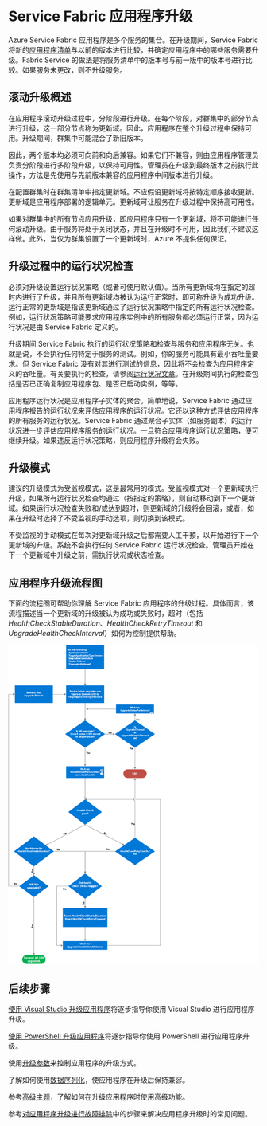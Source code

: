 <properties
   pageTitle="Service Fabric 应用程序升级 | Azure"
   description="本文介绍如何升级 Service Fabric 应用程序，包括选择升级模式和执行运行状况检查。"
   services="service-fabric"
   documentationCenter=".net"
   authors="mani-ramaswamy"
   manager="samgeo"
   editor=""/>

<tags
    ms.service="service-fabric"
    ms.date="05/18/2016"
    wacn.date="07/04/2016"/>


# Service Fabric 应用程序升级

Azure Service Fabric 应用程序是多个服务的集合。在升级期间，Service Fabric 将新的[应用程序清单](/documentation/articles/service-fabric-application-model#describe-an-application)与以前的版本进行比较，并确定应用程序中的哪些服务需要升级。Fabric Service 的做法是将服务清单中的版本号与前一版中的版本号进行比较。如果服务未更改，则不升级服务。

## 滚动升级概述

在应用程序滚动升级过程中，分阶段进行升级。在每个阶段，对群集中的部分节点进行升级，这一部分节点称为更新域。因此，应用程序在整个升级过程中保持可用。升级期间，群集中可能混合了新旧版本。

因此，两个版本均必须可向前和向后兼容。如果它们不兼容，则由应用程序管理员负责分阶段进行多阶段升级，以保持可用性。管理员在升级到最终版本之前执行此操作，方法是先使用与先前版本兼容的应用程序中间版本进行升级。

在配置群集时在群集清单中指定更新域。不应假设更新域将按特定顺序接收更新。更新域是应用程序部署的逻辑单元。更新域可让服务在升级过程中保持高可用性。

如果对群集中的所有节点应用升级，即应用程序只有一个更新域，将不可能进行任何滚动升级。由于服务将处于关闭状态，并且在升级时不可用，因此我们不建议这样做。此外，当仅为群集设置了一个更新域时，Azure 不提供任何保证。

## 升级过程中的运行状况检查

必须对升级设置运行状况策略（或者可使用默认值）。当所有更新域均在指定的超时内进行了升级，并且所有更新域均被认为运行正常时，即可称升级为成功升级。运行正常的更新域是指该更新域通过了运行状况策略中指定的所有运行状况检查。例如，运行状况策略可能要求应用程序实例中的所有服务都必须运行正常，因为运行状况是由 Service Fabric 定义的。

升级期间 Service Fabric 执行的运行状况策略和检查与服务和应用程序无关。也就是说，不会执行任何特定于服务的测试。例如，你的服务可能具有最小吞吐量要求。但 Service Fabric 没有对其进行测试的信息，因此将不会检查为应用程序定义的吞吐量。有关要执行的检查，请参阅[运行状况文章](/documentation/articles/service-fabric-health-introduction)。在升级期间执行的检查包括是否已正确复制应用程序包、是否已启动实例，等等。

应用程序运行状况是应用程序子实体的聚合。简单地说，Service Fabric 通过应用程序报告的运行状况来评估应用程序的运行状况。它还以这种方式评估应用程序的所有服务的运行状况。Service Fabric 通过聚合子实体（如服务副本）的运行状况进一步评估应用程序服务的运行状况。一旦符合应用程序运行状况策略，便可继续升级。如果违反运行状况策略，则应用程序升级将会失败。

## 升级模式

建议的升级模式为受监视模式，这是最常用的模式。受监视模式对一个更新域执行升级，如果所有运行状况检查均通过（按指定的策略），则自动移动到下一个更新域。如果运行状况检查失败和/或达到超时，则更新域的升级将会回滚，或者，如果在升级时选择了不受监视的手动选项，则切换到该模式。

不受监视的手动模式在每次对更新域升级之后都需要人工干预，以开始进行下一个更新域的升级。系统不会执行任何 Service Fabric 运行状况检查。管理员开始在下一个更新域中升级之前，需执行状况或状态检查。

## 应用程序升级流程图

下面的流程图可帮助你理解 Service Fabric 应用程序的升级过程。具体而言，该流程描述当一个更新域的升级被认为成功或失败时，超时（包括 *HealthCheckStableDuration*、*HealthCheckRetryTimeout* 和 *UpgradeHealthCheckInterval*）如何为控制提供帮助。

![Service Fabric 应用程序的升级过程][image]


## 后续步骤

[使用 Visual Studio 升级应用程序](/documentation/articles/service-fabric-application-upgrade-tutorial)将逐步指导你使用 Visual Studio 进行应用程序升级。

[使用 PowerShell 升级应用程序](/documentation/articles/service-fabric-application-upgrade-tutorial-powershell)将逐步指导你使用 PowerShell 进行应用程序升级。

使用[升级参数](/documentation/articles/service-fabric-application-upgrade-parameters)来控制应用程序的升级方式。

了解如何使用[数据序列化](/documentation/articles/service-fabric-application-upgrade-data-serialization)，使应用程序在升级后保持兼容。

参考[高级主题](/documentation/articles/service-fabric-application-upgrade-advanced)，了解如何在升级应用程序时使用高级功能。

参考[对应用程序升级进行故障排除](/documentation/articles/service-fabric-application-upgrade-troubleshooting)中的步骤来解决应用程序升级时的常见问题。
 


[image]: ./media/service-fabric-application-upgrade/service-fabric-application-upgrade-flowchart.png
 

<!---HONumber=Mooncake_0627_2016-->